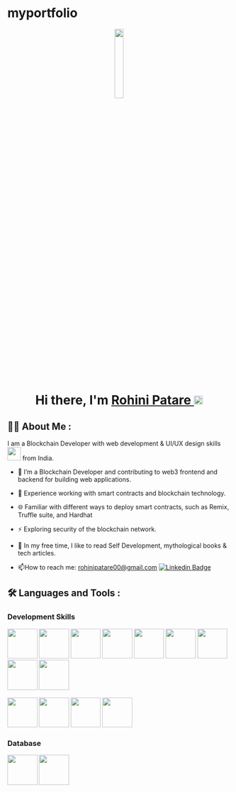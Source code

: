 # myportfolio

<div id="header" align="center">
  <img src="headgif.gif" width="20%"/>
  <h1>Hi there, I'm 
    <a href="www.linkedin.com/in/rohinipatare/">
    Rohini Patare
  </a> <img src="https://media.giphy.com/media/hvRJCLFzcasrR4ia7z/giphy.gif" width="20px"/></h1>
</div>

## :woman_technologist: About Me :
I am a Blockchain Developer with web development & UI/UX design skills <img src="https://media.giphy.com/media/WUlplcMpOCEmTGBtBW/giphy.gif" width="30"> from India.
- :telescope: I’m a Blockchain Developer and contributing to web3 frontend and backend for building web applications.

- :seedling: Experience working with smart contracts and blockchain technology.

- :globe_with_meridians: Familiar with different ways to deploy smart contracts, such as Remix, Truffle suite, and Hardhat
  
- :zap: Exploring security of the blockchain network.
  
- :dizzy: In my free time, I like to read Self Development, mythological books & tech articles.

- :mailbox:How to reach me: rohinipatare00@gmail.com  [![Linkedin Badge](https://img.shields.io/badge/-rohini-blue?style=flat&logo=Linkedin&logoColor=white)](https://www.linkedin.com/in/rohinipatare/)


##  :hammer_and_wrench: Languages and Tools :

### Development Skills
<p>
  <img src="/rohinipatare/rohinipatare/solidity.png" width="67.5px" />
  <img src="ethereum.png" width="67.5px" />
  <img src="Hyperledger Fabric.png" width="67.5px" />
  <img src="cryptography.png" width="67.5px" />
  <img src="truffle.png" width="67.5px" />
  <img src="Hardhat.png" width="67.5px" />
  <img src="web3js.png" width="67.5px" />
  <img src="IPFS.png" width="67.5px" />
  <img src="defi.png" width="67.5px" />

</p>


<p>  
  <img src="git.png" width="67.5px" />
  <img src="linux.png" width="67.5px" />
  <img src="figma.png" width="67.5px" />
  <img src="vscode.png" width="67.5px" />
</p>

### Database
<p>
  <img src="mysql.png" width="67.5px" />
  <img src="mongodb.png" width="67.5px" />
</p>


